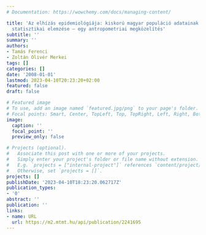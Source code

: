 ```yaml
---
# Documentation: https://wowchemy.com/docs/managing-content/

title: 'Az elhízás epidemiológiája: kiskorú magyar populáció adatainak többszempontú
  statisztikai elemzése – egy antropometriai megközelítés'
subtitle: ''
summary: ''
authors:
- Tamás Ferenci
- Zoltán Olivér Merkei
tags: []
categories: []
date: '2008-01-01'
lastmod: 2023-04-10T20:23:20+02:00
featured: false
draft: false

# Featured image
# To use, add an image named `featured.jpg/png` to your page's folder.
# Focal points: Smart, Center, TopLeft, Top, TopRight, Left, Right, BottomLeft, Bottom, BottomRight.
image:
  caption: ''
  focal_point: ''
  preview_only: false

# Projects (optional).
#   Associate this post with one or more of your projects.
#   Simply enter your project's folder or file name without extension.
#   E.g. `projects = ["internal-project"]` references `content/project/deep-learning/index.md`.
#   Otherwise, set `projects = []`.
projects: []
publishDate: '2023-04-10T18:23:20.062717Z'
publication_types:
- '0'
abstract: ''
publication: ''
links:
- name: URL
  url: https://m2.mtmt.hu/api/publication/2241695
---
```

